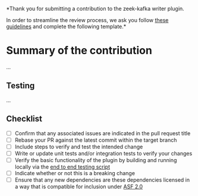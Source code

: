 *Thank you for submitting a contribution to the zeek-kafka writer plugin.

In order to streamline the review process, we ask you follow [these guidelines](CONTRIBUTING.md) and complete the following template.*

# Summary of the contribution
...

## Testing
...

## Checklist
- [ ] Confirm that any associated issues are indicated in the pull request title
- [ ] Rebase your PR against the latest commit within the target branch
- [ ] Include steps to verify and test the intended change
- [ ] Write or update unit tests and/or integration tests to verify your changes
- [ ] Verify the basic functionality of the plugin by building and running locally via the [end to end testing script](docker/run_end_to_end.sh)
- [ ] Indicate whether or not this is a breaking change
- [ ] Ensure that any new dependencies are these dependencies licensed in a way that is compatible for inclusion under [ASF 2.0](http://www.apache.org/legal/resolved.html#category-a)
